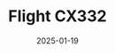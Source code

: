 ---
layout: photo-detail
title: "Flight CX332"
date: 2025-01-19
collection: photos
header:
  teaser: "https://kw-aviation.oss-cn-beijing.aliyuncs.com/25.1.19.CX332.jpg"
shooting_date: 2025-01-19
flight_number: "CX332"
origin_destination: "HKG-PEK"
registration_number: ""
aircraft_type: "Airbus A321neo"
livery: ""
---